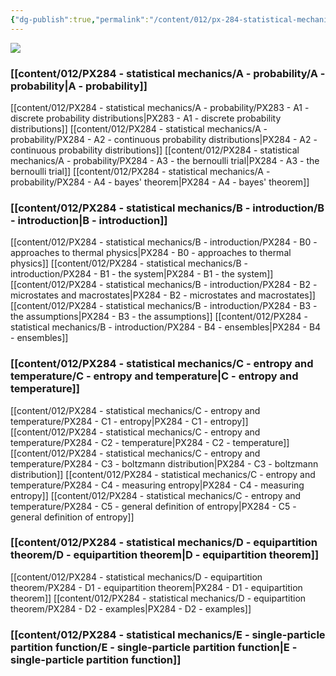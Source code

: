 ```yaml
---
{"dg-publish":true,"permalink":"/content/012/px-284-statistical-mechanics/px-284-0-statistical-mechanics/","created":"2024-11-25T10:50:32.000+00:00","updated":"2024-11-27T22:29:32.468+00:00"}
---
```


<img src = 'https://i.pinimg.com/originals/13/f4/94/13f494f8b38832096a4a700050e7047d.gif' class = 'banner'>

### [[content/012/PX284 - statistical mechanics/A - probability/A - probability\|A - probability]]
[[content/012/PX284 - statistical mechanics/A - probability/PX283 - A1 - discrete probability distributions\|PX283 - A1 - discrete probability distributions]]
[[content/012/PX284 - statistical mechanics/A - probability/PX284 - A2 - continuous probability distributions\|PX284 - A2 - continuous probability distributions]]
[[content/012/PX284 - statistical mechanics/A - probability/PX284 - A3 - the bernoulli trial\|PX284 - A3 - the bernoulli trial]]
[[content/012/PX284 - statistical mechanics/A - probability/PX284 - A4 - bayes' theorem\|PX284 - A4 - bayes' theorem]]
### [[content/012/PX284 - statistical mechanics/B - introduction/B - introduction\|B - introduction]]
[[content/012/PX284 - statistical mechanics/B - introduction/PX284 - B0 - approaches to thermal physics\|PX284 - B0 - approaches to thermal physics]]
[[content/012/PX284 - statistical mechanics/B - introduction/PX284 - B1 - the system\|PX284 - B1 - the system]]
[[content/012/PX284 - statistical mechanics/B - introduction/PX284 - B2 - microstates and macrostates\|PX284 - B2 - microstates and macrostates]]
[[content/012/PX284 - statistical mechanics/B - introduction/PX284 - B3 - the assumptions\|PX284 - B3 - the assumptions]]
[[content/012/PX284 - statistical mechanics/B - introduction/PX284 - B4 - ensembles\|PX284 - B4 - ensembles]]
### [[content/012/PX284 - statistical mechanics/C - entropy and temperature/C - entropy and temperature\|C - entropy and temperature]]
[[content/012/PX284 - statistical mechanics/C - entropy and temperature/PX284 - C1 - entropy\|PX284 - C1 - entropy]]
[[content/012/PX284 - statistical mechanics/C - entropy and temperature/PX284 - C2 - temperature\|PX284 - C2 - temperature]]
[[content/012/PX284 - statistical mechanics/C - entropy and temperature/PX284 - C3 - boltzmann distribution\|PX284 - C3 - boltzmann distribution]]
[[content/012/PX284 - statistical mechanics/C - entropy and temperature/PX284 - C4 - measuring entropy\|PX284 - C4 - measuring entropy]]
[[content/012/PX284 - statistical mechanics/C - entropy and temperature/PX284 - C5 - general definition of entropy\|PX284 - C5 - general definition of entropy]]
### [[content/012/PX284 - statistical mechanics/D - equipartition theorem/D - equipartition theorem\|D - equipartition theorem]]
[[content/012/PX284 - statistical mechanics/D - equipartition theorem/PX284 - D1 - equipartition theorem\|PX284 - D1 - equipartition theorem]]
[[content/012/PX284 - statistical mechanics/D - equipartition theorem/PX284 - D2 - examples\|PX284 - D2 - examples]]
### [[content/012/PX284 - statistical mechanics/E - single-particle partition function/E - single-particle partition function\|E - single-particle partition function]]
